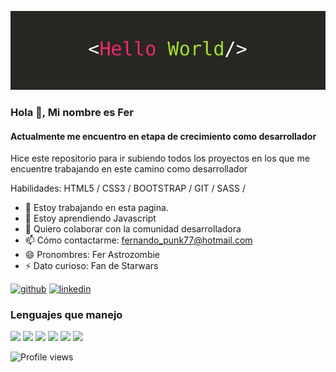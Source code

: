![](https://github.com/FerAstrozombie/FerAstrozombie/blob/main/1618362234155.jpg)

### Hola 👋, Mi nombre es Fer
#### Actualmente me encuentro en etapa de crecimiento como desarrollador
Hice este repositorio para ir subiendo todos los proyectos en los que me encuentre trabajando en este camino como desarrollador


Habilidades: HTML5 / CSS3 / BOOTSTRAP / GIT / SASS /

- 🔭 Estoy trabajando en esta pagina. 
- 🌱 Estoy aprendiendo Javascript 
- 👯 Quiero colaborar con la comunidad desarrolladora 
- 📫 Cómo contactarme: fernando_punk77@hotmail.com 
- 😄 Pronombres: Fer Astrozombie 
- ⚡ Dato curioso: Fan de Starwars 


[<img src='https://cdn.jsdelivr.net/npm/simple-icons@3.0.1/icons/github.svg' alt='github' height='40'>](https://github.com//FerAstrozombie)  [<img src='https://cdn.jsdelivr.net/npm/simple-icons@3.0.1/icons/linkedin.svg' alt='linkedin' height='40'>](https://www.linkedin.com/in//fernando-lair//)

### Lenguajes que manejo  

<p>
  
  <img src="https://cdn.jsdelivr.net/gh/devicons/devicon/icons/html5/html5-original.svg"  height="50"/>
  <img src="https://cdn.jsdelivr.net/gh/devicons/devicon/icons/css3/css3-original.svg" height="50"/>
  <img src="https://cdn.jsdelivr.net/gh/devicons/devicon/icons/sass/sass-original.svg" height="50"/>
  <img src="https://cdn.jsdelivr.net/gh/devicons/devicon/icons/javascript/javascript-original.svg" height="50"/>
  <img src="https://cdn.jsdelivr.net/gh/devicons/devicon/icons/github/github-original.svg" height="50"/>
  <img src="https://cdn.jsdelivr.net/gh/devicons/devicon/icons/git/git-original.svg" height="50"/> 
</p>


![Profile views](https://gpvc.arturio.dev//FerAstrozombie)  
